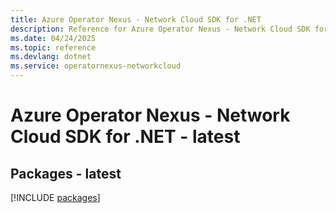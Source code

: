 ```yaml
---
title: Azure Operator Nexus - Network Cloud SDK for .NET
description: Reference for Azure Operator Nexus - Network Cloud SDK for .NET
ms.date: 04/24/2025
ms.topic: reference
ms.devlang: dotnet
ms.service: operatornexus-networkcloud
---
```

# Azure Operator Nexus - Network Cloud SDK for .NET - latest
## Packages - latest
[!INCLUDE [packages](operator-nexus---network-cloud-index.md)]